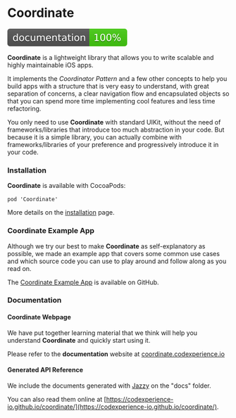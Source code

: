 # Coordinate

![Documentation Status](docs/badge.svg)

**Coordinate** is a lightweight library that allows you to write scalable and highly maintainable iOS apps.

It implements the _Coordinator Pattern_ and a few other concepts to help you build apps with a structure that is very easy to understand, with great separation of concerns, a clear navigation flow and encapsulated objects so that you can spend more time implementing cool features and less time refactoring.

You only need to use **Coordinate** with standard UIKit, without the need of frameworks/libraries that introduce too much abstraction in your code.
But because it is a simple library, you can actually combine with frameworks/libraries of your preference and progressively introduce it in your code.

### Installation

**Coordinate** is available with CocoaPods:

```
pod 'Coordinate'
```

More details on the [installation](../installation) page.

### Coordinate Example App

Although we try our best to make **Coordinate** as self-explanatory as possible, we made an example app that covers some common use cases and which source code you can use to play around and follow along as you read on.

The [Coordinate Example App](https://github.com/codexperience-io/coordinate-example-app) is available on GitHub.

### Documentation 

#### Coordinate Webpage

We have put together learning material that we think will help you understand **Coordinate** and quickly start using it.

Please refer to the **documentation** website at [coordinate.codexperience.io](https://coordinate.codexperience.io)

#### Generated API Reference

We include the documents generated with [Jazzy](https://github.com/realm/jazzy) on the "docs" folder.

You can also read them online at [https://codexperience-io.github.io/coordinate/](https://codexperience-io.github.io/coordinate/).